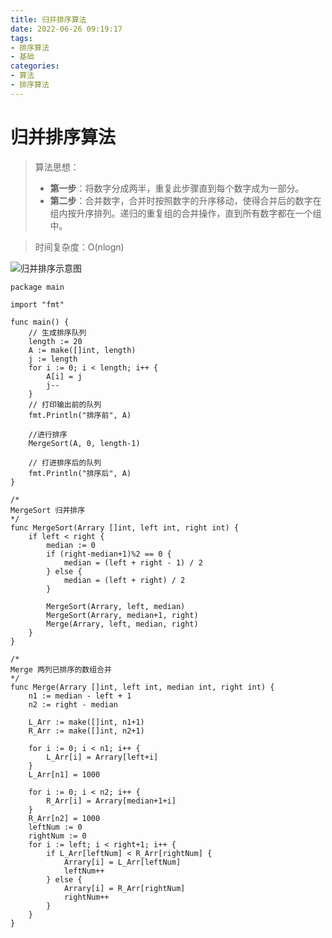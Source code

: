 ```yaml
---
title: 归并排序算法
date: 2022-06-26 09:19:17
tags:
- 排序算法
- 基础
categories:
- 算法
- 排序算法
---
```

# 归并排序算法

> 算法思想：
> 
> - **第一步**：将数字分成两半，重复此步骤直到每个数字成为一部分。
> - **第二步**：合并数字，合并时按照数字的升序移动，使得合并后的数字在组内按升序排列。递归的重复组的合并操作，直到所有数字都在一个组中。

> 时间复杂度：O(nlogn)
> 

![归并排序示意图](http://pic.xishng.top/img/202201171542031.gif)

```golang
package main

import "fmt"

func main() {
	// 生成排序队列
	length := 20
	A := make([]int, length)
	j := length
	for i := 0; i < length; i++ {
		A[i] = j
		j--
	}
	// 打印输出前的队列
	fmt.Println("排序前", A)

	//进行排序
	MergeSort(A, 0, length-1)

	// 打进排序后的队列
	fmt.Println("排序后", A)
}

/*
MergeSort 归并排序
*/
func MergeSort(Arrary []int, left int, right int) {
	if left < right {
		median := 0
		if (right-median+1)%2 == 0 {
			median = (left + right - 1) / 2
		} else {
			median = (left + right) / 2
		}

		MergeSort(Arrary, left, median)
		MergeSort(Arrary, median+1, right)
		Merge(Arrary, left, median, right)
	}
}

/*
Merge 两列已排序的数组合并
*/
func Merge(Arrary []int, left int, median int, right int) {
	n1 := median - left + 1
	n2 := right - median

	L_Arr := make([]int, n1+1)
	R_Arr := make([]int, n2+1)

	for i := 0; i < n1; i++ {
		L_Arr[i] = Arrary[left+i]
	}
	L_Arr[n1] = 1000

	for i := 0; i < n2; i++ {
		R_Arr[i] = Arrary[median+1+i]
	}
	R_Arr[n2] = 1000
	leftNum := 0
	rightNum := 0
	for i := left; i < right+1; i++ {
		if L_Arr[leftNum] < R_Arr[rightNum] {
			Arrary[i] = L_Arr[leftNum]
			leftNum++
		} else {
			Arrary[i] = R_Arr[rightNum]
			rightNum++
		}
	}
}

```